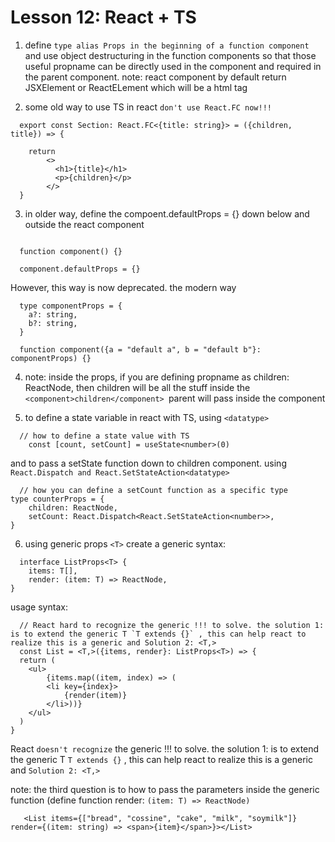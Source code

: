 # Lesson 12: React + TS
1. define `type alias Props in the beginning of a function component` and use object destructuring in the function components so that those useful propname can be directly used in the component and required in the parent component.
note: react component by default return JSXElement or ReactELement which will be a html tag

2. some old way to use TS in react
`don't use React.FC now!!!`
 
```
  export const Section: React.FC<{title: string}> = ({children, title}) => {

    return 
        <>
          <h1>{title}</h1>
          <p>{children}</p>
        </>
  }
```
3. in older way, define the compoent.defaultProps = {} down below and outside the react component
```

  function component() {}

  component.defaultProps = {}

```
However, this way is now deprecated. the modern way
```
  type componentProps = {
    a?: string,
    b?: string,
  }

  function component({a = "default a", b = "default b"}: componentProps) {}

```

4. note: inside the props, if you are defining propname as children: ReactNode, then children will be all the stuff inside the `<component>children</component> `parent will pass inside the component 


5. to define a state variable in react with TS, using ` <datatype>  `
```
  // how to define a state value with TS
    const [count, setCount] = useState<number>(0)
```

and to pass a setState function down to children component. using `React.Dispatch and React.SetStateAction<datatype>`

```
  // how you can define a setCount function as a specific type
type counterProps = {
    children: ReactNode,
    setCount: React.Dispatch<React.SetStateAction<number>>,
}
```

6. using generic props `<T>`
create a generic syntax:
```
  interface ListProps<T> {
    items: T[],
    render: (item: T) => ReactNode,
}
```

usage syntax: 
```
  // React hard to recognize the generic !!! to solve. the solution 1: is to extend the generic T `T extends {}` , this can help react to realize this is a generic and Solution 2: <T,>
  const List = <T,>({items, render}: ListProps<T>) => {
  return (
    <ul>
        {items.map((item, index) => (
        <li key={index}>
            {render(item)}
        </li>))}
    </ul>
  )
}
```
React `doesn't recognize` the generic !!! to solve. the solution 1: is to extend the generic T `T extends {}` , this can help react to realize this is a generic and `Solution 2: <T,>`

note: the third question is to how to pass the parameters inside the generic function (define function render: `(item: T) => ReactNode)`
```
   <List items={["bread", "cossine", "cake", "milk", "soymilk"]} render={(item: string) => <span>{item}</span>}></List>
```